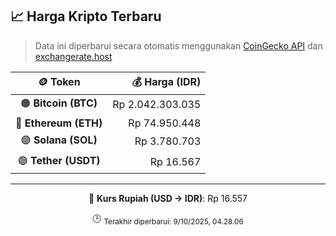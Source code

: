 

<!-- HARGA_KRIPTO -->
## 📈 Harga Kripto Terbaru

> Data ini diperbarui secara otomatis menggunakan [CoinGecko API](https://www.coingecko.com/) dan [exchangerate.host](https://exchangerate.host/)

<div align="center">

| 🪙 Token | 💰 Harga (IDR) |
|:------:|---------------:|
| 🟠 **Bitcoin (BTC)**   | Rp 2.042.303.035 |
| 🔵 **Ethereum (ETH)**  | Rp 74.950.448 |
| 🟣 **Solana (SOL)**    | Rp 3.780.703 |
| 🟢 **Tether (USDT)**   | Rp 16.567 |

---

💱 **Kurs Rupiah (USD → IDR)**: Rp 16.557

🕒 <sub>Terakhir diperbarui: 9/10/2025, 04.28.06</sub>

</div>
<!-- /HARGA_KRIPTO -->